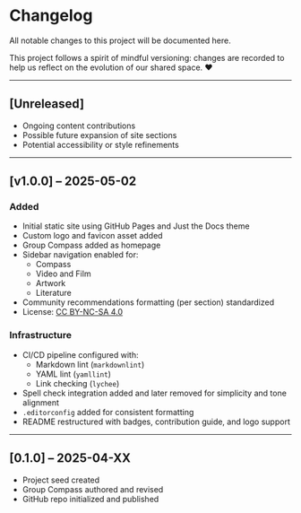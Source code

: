 # Changelog

All notable changes to this project will be documented here.

This project follows a spirit of mindful versioning: changes are recorded to help us reflect on the evolution of our shared space. ❤️

---

## [Unreleased]

- Ongoing content contributions
- Possible future expansion of site sections
- Potential accessibility or style refinements

---

## [v1.0.0] – 2025-05-02

### Added
- Initial static site using GitHub Pages and Just the Docs theme
- Custom logo and favicon asset added
- Group Compass added as homepage
- Sidebar navigation enabled for:
  - Compass
  - Video and Film
  - Artwork
  - Literature
- Community recommendations formatting (per section) standardized
- License: [CC BY-NC-SA 4.0](https://creativecommons.org/licenses/by-nc-sa/4.0/)

### Infrastructure
- CI/CD pipeline configured with:
  - Markdown lint (`markdownlint`)
  - YAML lint (`yamllint`)
  - Link checking (`lychee`)
- Spell check integration added and later removed for simplicity and tone alignment
- `.editorconfig` added for consistent formatting
- README restructured with badges, contribution guide, and logo support

---

## [0.1.0] – 2025-04-XX

- Project seed created
- Group Compass authored and revised
- GitHub repo initialized and published
